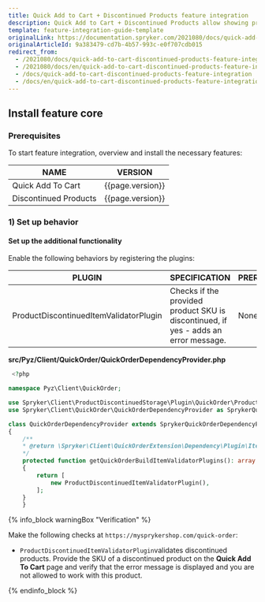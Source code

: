 ```yaml
---
title: Quick Add to Cart + Discontinued Products feature integration
description: Quick Add to Cart + Discontinued Products allow showing products in cart as "discontinued". This guide describes how to integrate the feature into the project.
template: feature-integration-guide-template
originalLink: https://documentation.spryker.com/2021080/docs/quick-add-to-cart-discontinued-products-feature-integration
originalArticleId: 9a383479-cd7b-4b57-993c-e0f707cdb015
redirect_from:
  - /2021080/docs/quick-add-to-cart-discontinued-products-feature-integration
  - /2021080/docs/en/quick-add-to-cart-discontinued-products-feature-integration
  - /docs/quick-add-to-cart-discontinued-products-feature-integration
  - /docs/en/quick-add-to-cart-discontinued-products-feature-integration
---
```


## Install feature core

### Prerequisites

To start feature integration, overview and install the necessary features:

| NAME | VERSION |
| --- | --- |
|Quick Add To Cart  | {{page.version}}  |
|Discontinued Products  | {{page.version}} |

### 1) Set up behavior

#### Set up the additional functionality

Enable the following behaviors by registering the plugins:

| PLUGIN | SPECIFICATION | PREREQUISITES | NAMESPACE |
| --- | --- | --- | --- |
| ProductDiscontinuedItemValidatorPlugin |Checks if the provided product SKU is discontinued, if yes - adds an error message.  | None | Spryker\Client\ProductDiscontinuedStorage\Plugin\QuickOrder |

**src/Pyz/Client/QuickOrder/QuickOrderDependencyProvider.php**

```php
 <?php

namespace Pyz\Client\QuickOrder;

use Spryker\Client\ProductDiscontinuedStorage\Plugin\QuickOrder\ProductDiscontinuedItemValidatorPlugin;
use Spryker\Client\QuickOrder\QuickOrderDependencyProvider as SprykerQuickOrderDependencyProvider;

class QuickOrderDependencyProvider extends SprykerQuickOrderDependencyProvider
{
	/**
	* @return \Spryker\Client\QuickOrderExtension\Dependency\Plugin\ItemValidatorPluginInterface[]
	*/
	protected function getQuickOrderBuildItemValidatorPlugins(): array
	{
		return [
			new ProductDiscontinuedItemValidatorPlugin(),
		];
	}
    }
```

{% info_block warningBox "Verification" %}

Make the following checks at `https://mysprykershop.com/quick-order`:<ul><li>`ProductDiscontinuedItemValidatorPlugin`validates discontinued products. Provide the SKU of a discontinued product on the **Quick Add To Cart** page and verify that the error message is displayed and you are not allowed to work with this product.</li></ul>
{% endinfo_block %}
